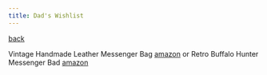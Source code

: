 ```yaml
---
title: Dad's Wishlist
---
```


[back](../index.md)

Vintage Handmade Leather Messenger Bag [amazon](https://www.amazon.com/Handmade-Messenger-Briefcase-Computer-distressed/dp/B075VSR5CZ/ref=sr_1_4?keywords=Vintage+Handmade+Leather+Messenger+bag&qid=1574388483&sr=8-4) or Retro Buffalo Hunter Messenger Bad [amazon](https://www.amazon.com/Buffalo-Leather-Messenger-Briefcase-College/dp/B074QLC2FB/ref=sr_1_1?crid=29EH0LV9UYXHS&keywords=retro+buffalo+hunter+leather+laptop+messenger+bag&qid=1574388551&sprefix=Retro+Hunter+Lea%2Caps%2C169&sr=8-1)




